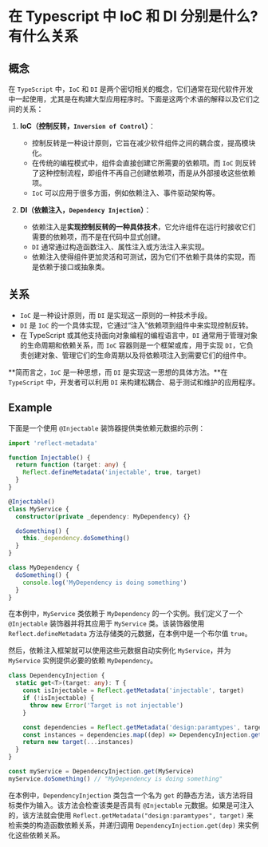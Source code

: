 # 在 Typescript 中 IoC 和 DI 分别是什么?有什么关系

## 概念

在 `TypeScript` 中，`IoC` 和 `DI` 是两个密切相关的概念，它们通常在现代软件开发中一起使用，尤其是在构建大型应用程序时。下面是这两个术语的解释以及它们之间的关系：

1. **IoC（控制反转，`Inversion of Control`）**：

   - 控制反转是一种设计原则，它旨在减少软件组件之间的耦合度，提高模块化。
   - 在传统的编程模式中，组件会直接创建它所需要的依赖项。而 `IoC` 则反转了这种控制流程，即组件不再自己创建依赖项，而是从外部接收这些依赖项。
   - `IoC` 可以应用于很多方面，例如依赖注入、事件驱动架构等。

2. **DI（依赖注入，`Dependency Injection`）**：
   - 依赖注入是**实现控制反转的一种具体技术**，它允许组件在运行时接收它们需要的依赖项，而不是在代码中显式创建。
   - `DI` 通常通过构造函数注入、属性注入或方法注入来实现。
   - 依赖注入使得组件更加灵活和可测试，因为它们不依赖于具体的实现，而是依赖于接口或抽象类。

## 关系

- `IoC` 是一种设计原则，而 `DI` 是实现这一原则的一种技术手段。
- `DI` 是 `IoC` 的一个具体实现，它通过“注入”依赖项到组件中来实现控制反转。
- 在 TypeScript 或其他支持面向对象编程的编程语言中，`DI` 通常用于管理对象的生命周期和依赖关系，而 `IoC` 容器则是一个框架或库，用于实现 `DI`，它负责创建对象、管理它们的生命周期以及将依赖项注入到需要它们的组件中。

**简而言之，`IoC` 是一种思想，而 `DI` 是实现这一思想的具体方法。**在 `TypeScript` 中，开发者可以利用 `DI` 来构建松耦合、易于测试和维护的应用程序。

## Example

下面是一个使用 `@Injectable` 装饰器提供类依赖元数据的示例：

```ts
import 'reflect-metadata'

function Injectable() {
  return function (target: any) {
    Reflect.defineMetadata('injectable', true, target)
  }
}

@Injectable()
class MyService {
  constructor(private _dependency: MyDependency) {}

  doSomething() {
    this._dependency.doSomething()
  }
}

class MyDependency {
  doSomething() {
    console.log('MyDependency is doing something')
  }
}
```

在本例中，`MyService` 类依赖于 `MyDependency` 的一个实例。我们定义了一个 `@Injectable` 装饰器并将其应用于 `MyService` 类。该装饰器使用 `Reflect.defineMetadata` 方法存储类的元数据，在本例中是一个布尔值 `true`。

然后，依赖注入框架就可以使用这些元数据自动实例化 `MyService`，并为 `MyService` 实例提供必要的依赖 `MyDependency`。

```ts
class DependencyInjection {
  static get<T>(target: any): T {
    const isInjectable = Reflect.getMetadata('injectable', target)
    if (!isInjectable) {
      throw new Error('Target is not injectable')
    }

    const dependencies = Reflect.getMetadata('design:paramtypes', target) || []
    const instances = dependencies.map((dep) => DependencyInjection.get(dep))
    return new target(...instances)
  }
}

const myService = DependencyInjection.get(MyService)
myService.doSomething() // "MyDependency is doing something"
```

在本例中，`DependencyInjection` 类包含一个名为 `get` 的静态方法，该方法将目标类作为输入。该方法会检查该类是否具有 `@Injectable` 元数据。如果是可注入的，该方法就会使用 `Reflect.getMetadata("design:paramtypes", target)` 来检索类的构造函数依赖关系，并递归调用 `DependencyInjection.get(dep)` 来实例化这些依赖关系。
